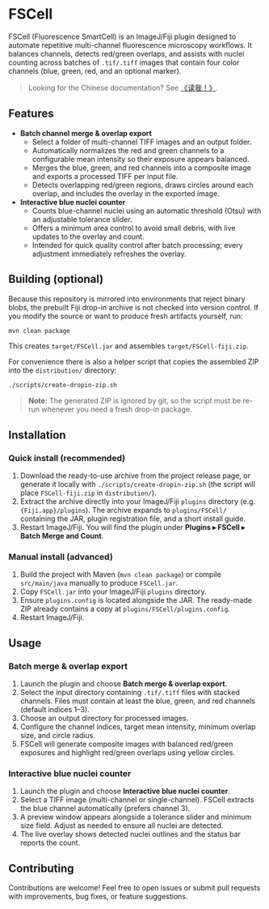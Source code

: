 # FSCell

FSCell (Fluorescence SmartCell) is an ImageJ/Fiji plugin designed to automate repetitive multi-channel fluorescence microscopy workflows. It balances channels, detects red/green overlaps, and assists with nuclei counting across batches of `.tif/.tiff` images that contain four color channels (blue, green, red, and an optional marker).

> Looking for the Chinese documentation? See [《读我！》](读我！.md).

## Features

- **Batch channel merge & overlap export**
  - Select a folder of multi-channel TIFF images and an output folder.
  - Automatically normalizes the red and green channels to a configurable mean intensity so their exposure appears balanced.
  - Merges the blue, green, and red channels into a composite image and exports a processed TIFF per input file.
  - Detects overlapping red/green regions, draws circles around each overlap, and includes the overlay in the exported image.
- **Interactive blue nuclei counter**
  - Counts blue-channel nuclei using an automatic threshold (Otsu) with an adjustable tolerance slider.
  - Offers a minimum area control to avoid small debris, with live updates to the overlay and count.
  - Intended for quick quality control after batch processing; every adjustment immediately refreshes the overlay.

## Building (optional)

Because this repository is mirrored into environments that reject binary blobs, the prebuilt Fiji drop-in archive is not checked into version control. If you modify the source or want to produce fresh artifacts yourself, run:

```bash
mvn clean package
```

This creates `target/FSCell.jar` and assembles `target/FSCell-fiji.zip`.

For convenience there is also a helper script that copies the assembled ZIP into the `distribution/` directory:

```bash
./scripts/create-dropin-zip.sh
```

> **Note:** The generated ZIP is ignored by git, so the script must be re-run whenever you need a fresh drop-in package.

## Installation

### Quick install (recommended)

1. Download the ready-to-use archive from the project release page, or generate it locally with `./scripts/create-dropin-zip.sh` (the script will place `FSCell-fiji.zip` in `distribution/`).
2. Extract the archive directly into your ImageJ/Fiji `plugins` directory (e.g. `{Fiji.app}/plugins`). The archive expands to `plugins/FSCell/` containing the JAR, plugin registration file, and a short install guide.
3. Restart ImageJ/Fiji. You will find the plugin under **Plugins ▸ FSCell ▸ Batch Merge and Count**.

### Manual install (advanced)

1. Build the project with Maven (`mvn clean package`) or compile `src/main/java` manually to produce `FSCell.jar`.
2. Copy `FSCell.jar` into your ImageJ/Fiji `plugins` directory.
3. Ensure `plugins.config` is located alongside the JAR. The ready-made ZIP already contains a copy at `plugins/FSCell/plugins.config`.
4. Restart ImageJ/Fiji.

## Usage

### Batch merge & overlap export

1. Launch the plugin and choose **Batch merge & overlap export**.
2. Select the input directory containing `.tif/.tiff` files with stacked channels. Files must contain at least the blue, green, and red channels (default indices 1–3).
3. Choose an output directory for processed images.
4. Configure the channel indices, target mean intensity, minimum overlap size, and circle radius.
5. FSCell will generate composite images with balanced red/green exposures and highlight red/green overlaps using yellow circles.

### Interactive blue nuclei counter

1. Launch the plugin and choose **Interactive blue nuclei counter**.
2. Select a TIFF image (multi-channel or single-channel). FSCell extracts the blue channel automatically (prefers channel 3).
3. A preview window appears alongside a tolerance slider and minimum size field. Adjust as needed to ensure all nuclei are detected.
4. The live overlay shows detected nuclei outlines and the status bar reports the count.

## Contributing

Contributions are welcome! Feel free to open issues or submit pull requests with improvements, bug fixes, or feature suggestions.
